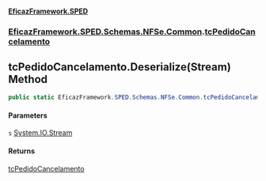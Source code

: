 #### [EficazFramework.SPED](EficazFrameworkSPED.md 'EficazFramework SPED')
### [EficazFramework.SPED.Schemas.NFSe.Common](EficazFramework.SPED.Schemas.NFSe.Common.md 'EficazFramework.SPED.Schemas.NFSe.Common').[tcPedidoCancelamento](EficazFramework.SPED.Schemas.NFSe.Common/tcPedidoCancelamento.md 'EficazFramework.SPED.Schemas.NFSe.Common.tcPedidoCancelamento')

## tcPedidoCancelamento.Deserialize(Stream) Method

```csharp
public static EficazFramework.SPED.Schemas.NFSe.Common.tcPedidoCancelamento Deserialize(System.IO.Stream s);
```
#### Parameters

<a name='EficazFramework.SPED.Schemas.NFSe.Common.tcPedidoCancelamento.Deserialize(System.IO.Stream).s'></a>

`s` [System.IO.Stream](https://docs.microsoft.com/en-us/dotnet/api/System.IO.Stream 'System.IO.Stream')

#### Returns
[tcPedidoCancelamento](EficazFramework.SPED.Schemas.NFSe.Common/tcPedidoCancelamento.md 'EficazFramework.SPED.Schemas.NFSe.Common.tcPedidoCancelamento')